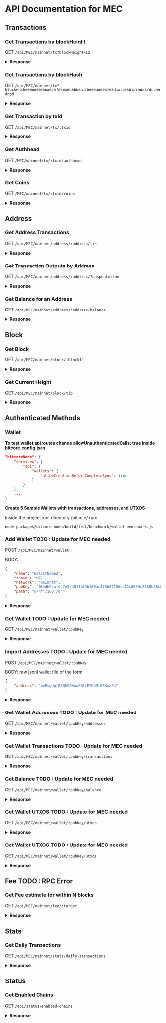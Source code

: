 # API Documentation for MEC

## Transactions

### Get Transactions by blockHeight

GET `/api/MEC/mainnet/tx?blockHeight=12`

<details>
<summary>
<b>Response</b>
</summary>
<br>
<b>Use Curl command in terminal to get a response</b>

```sh
curl https://api.bitcore.cc/api/MEC/mainnet/tx?blockHeight=12
```

```json
[
   {
      "blockHash" : "14ef67800d6f37104b93c08dbb724fc8e74ebb0985d7e03e724a72a09cde7b2e",
      "blockHeight" : 12,
      "outputCount" : 2,
      "txid" : "47d32c2a2868f71a3897b48c57e367f530904b75a65badd8d77a95c1ad7ff096",
      "locktime" : -1,
      "coinbase" : true,
      "network" : "mainnet",
      "blockTime" : "2017-04-24T04:09:31.000Z",
      "chain" : "MEC",
      "confirmations" : 575847,
      "inputCount" : 1,
      "fee" : -1,
      "blockTimeNormalized" : "2017-04-24T04:09:31.000Z",
      "_id" : "5e8606816061cb14b33fc628",
      "value" : 1250000000,
      "size" : 145
   }
]
```

</details>

### Get Transactions by blockHash

GET `/api/MEC/mainnet/tx?blockHash=000000006a625f06636b8bb6ac7b960a8d03705d1ace08b1a19da3fdcc99ddbd`

<details>
<summary><b>Response</b></summary>
<br>

<b>Use Curl command in terminal to get a response</b>

```sh
curl https://api.bitcore.cc/api/MEC/mainnet/tx?blockHash=e12a0c31e904f7747fb0f66042ffa418ddda737ff95833ea89092a58d52866e4
```

```json
[
   {
      "value" : 312500000,
      "coinbase" : true,
      "size" : 115,
      "blockHeight" : 580395,
      "confirmations" : -4536,
      "chain" : "MEC",
      "fee" : -1,
      "blockHash" : "e12a0c31e904f7747fb0f66042ffa418ddda737ff95833ea89092a58d52866e4",
      "_id" : "5e9595ca5005e30c78f76378",
      "inputCount" : 1,
      "locktime" : -1,
      "blockTime" : "2020-04-14T11:04:01.000Z",
      "network" : "mainnet",
      "txid" : "172eaed7602a511a9d36a5173d4b17675ff92cd50a2c3c6ce5ae4bd92e08cf12",
      "blockTimeNormalized" : "2020-04-14T11:04:01.000Z",
      "outputCount" : 1
   }
]
```

</details>

### Get Transaction by txid

GET `/api/MEC/mainnet/tx/:txid`

<details>
<summary><b>Response</b></summary>
<br>

<b>Use Curl command in terminal to get a response</b>

```sh
curl https://api.bitcore.cc/api/MEC/mainnet/tx/172eaed7602a511a9d36a5173d4b17675ff92cd50a2c3c6ce5ae4bd92e08cf12
```

```json
{
   "fee" : -1,
   "blockTimeNormalized" : "2020-04-14T11:04:01.000Z",
   "txid" : "172eaed7602a511a9d36a5173d4b17675ff92cd50a2c3c6ce5ae4bd92e08cf12",
   "locktime" : -1,
   "network" : "mainnet",
   "size" : 115,
   "chain" : "MEC",
   "confirmations" : -4536,
   "value" : 312500000,
   "outputCount" : 1,
   "blockHash" : "e12a0c31e904f7747fb0f66042ffa418ddda737ff95833ea89092a58d52866e4",
   "blockHeight" : 580395,
   "coinbase" : true,
   "inputCount" : 1,
   "_id" : "5e9595ca5005e30c78f76378",
   "blockTime" : "2020-04-14T11:04:01.000Z"
}
```

</details>

### Get Authhead

GET `/MEC/mainnet/tx/:txid/authhead`

<details>
<summary>
<b>Response</b>
</summary>
<br>
<b>Use Curl command in terminal to get a response</b>

```sh
curl https://api.bitcore.cc/api/MEC/mainnet/tx/172eaed7602a511a9d36a5173d4b17675ff92cd50a2c3c6ce5ae4bd92e08cf12/authhead
```

```json
{
   "identityOutputs" : [],
   "network" : "mainnet",
   "chain" : "MEC",
   "authbase" : "172eaed7602a511a9d36a5173d4b17675ff92cd50a2c3c6ce5ae4bd92e08cf12"
}
```

</details>

### Get Coins

GET `/MEC/mainnet/tx/:txid/coins`

<details>
<summary>
<b>Response</b>
</summary>
<br>
<b>Use Curl command in terminal to get a response</b>

```sh
curl https://api.bitcore.cc/api/MEC/mainnet/tx/172eaed7602a511a9d36a5173d4b17675ff92cd50a2c3c6ce5ae4bd92e08cf12/coins
```

```json
{
   "outputs" : [
      {
         "mintHeight" : 580395,
         "spentHeight" : -2,
         "value" : 312500000,
         "coinbase" : true,
         "address" : "2EuXKCjoXzCTb6aUvAArkodfrPrp2iZ4AD",
         "_id" : "5e9595ca5005e30c78f76375",
         "spentTxid" : "",
         "script" : "76a91414bfdd8941fe95b3d033ad669b9968d731478f8488ac",
         "confirmations" : -1,
         "mintTxid" : "172eaed7602a511a9d36a5173d4b17675ff92cd50a2c3c6ce5ae4bd92e08cf12",
         "mintIndex" : 0,
         "network" : "mainnet",
         "chain" : "MEC"
      }
   ],
   "inputs" : []
}
```

</details>

## Address

### Get Address Transactions

GET `/api/MEC/mainnet/address/:address/txs`

<details>
<summary><b>Response</b></summary>
<br>

<b>Use Curl command in terminal to get a response</b>

```sh
curl https://api.bitcore.cc/api/MEC/mainnet/address/2RfbGtSeULJez9UjGsJcWPsfyHTUZiTnPg/txs
```

```json
[
   {
      "network" : "mainnet",
      "chain" : "MEC",
      "mintIndex" : 0,
      "mintHeight" : 580319,
      "_id" : "5e95682c5005e30c78dc566f",
      "confirmations" : -1,
      "value" : 1000000,
      "coinbase" : false,
      "address" : "2RfbGtSeULJez9UjGsJcWPsfyHTUZiTnPg",
      "script" : "76a9148ac6bb327e87568f16d75a041a4f7926393667ae88ac",
      "mintTxid" : "fca422115dfc5693059ec8be06bd0db55ddafee549e68cae6db4f2fb6a1c2dd8",
      "spentHeight" : -2,
      "spentTxid" : ""
   }
]
```

</details>

### Get Transaction Outputs by Address

GET `/api/MEC/mainnet/address/:address/?unspent=true`

<details>
<summary><b>Response</b></summary>
<br>

<b>Use Curl command in terminal to get a response</b>

```sh
curl https://api.bitcore.cc/api/MEC/mainnet/address/2RfbGtSeULJez9UjGsJcWPsfyHTUZiTnPg/?unspent=true
```

```json
[
   {
      "mintHeight" : 580319,
      "coinbase" : false,
      "mintIndex" : 0,
      "value" : 1000000,
      "spentTxid" : "",
      "mintTxid" : "fca422115dfc5693059ec8be06bd0db55ddafee549e68cae6db4f2fb6a1c2dd8",
      "chain" : "MEC",
      "script" : "76a9148ac6bb327e87568f16d75a041a4f7926393667ae88ac",
      "address" : "2RfbGtSeULJez9UjGsJcWPsfyHTUZiTnPg",
      "_id" : "5e95682c5005e30c78dc566f",
      "confirmations" : -1,
      "spentHeight" : -2,
      "network" : "mainnet"
   }
]
```

</details>

### Get Balance for an Address

GET `/api/MEC/mainnet/address/:address/balance`

<details>
<summary><b>Response</b></summary>
<br>

<b>Use Curl command in terminal to get a response</b>

```sh
curl https://api.bitcore.cc/api/MEC/mainnet/address/2RfbGtSeULJez9UjGsJcWPsfyHTUZiTnPg/balance
```

```json
{
   "balance" : 1000000,
   "unconfirmed" : 0,
   "confirmed" : 1000000
}
```

</details>

## Block

### Get Block

GET `/api/MEC/mainnet/block/:blockId`

<details>
<summary><b>Response</b></summary>
<br>

<b>Use Curl command in terminal to get a response</b>

```sh
curl https://api.bitcore.cc/api/MEC/mainnet/block/d95660b39e3bca7aa5159f32d484629b649796ec9ab882cc91f853a8fb238c55
```

```json
{
   "network" : "mainnet",
   "version" : 536870912,
   "reward" : 312582721,
   "time" : "2020-04-14T08:35:06.000Z",
   "height" : 580331,
   "timeNormalized" : "2020-04-14T08:35:06.000Z",
   "hash" : "d95660b39e3bca7aa5159f32d484629b649796ec9ab882cc91f853a8fb238c55",
   "confirmations" : -4472,
   "transactionCount" : 3,
   "nonce" : 661668582,
   "size" : 562,
   "chain" : "MEC",
   "merkleRoot" : "003f848c56d74a1268a20d09b5af47d04d6395491993d854d4ea243ae3b608ce",
   "bits" : 453814285,
   "_id" : "5e9572b95005e30c78e29972",
   "nextBlockHash" : "4fdefca9a3ac5202b3d1484aba2f45ad6ce9e62d47d0332b70ad3d41122300eb",
   "previousBlockHash" : "ecdf13b89ac5df31706b8645fe3d72dd6a000df99ed3e67c02cda1a4e8aff922"
}
```

</details>

### Get Current Height

GET `/api/MEC/mainnet/block/tip`

<details>
<summary><b>Response</b></summary>
<br>

<b>Use Curl command in terminal to get a response</b>

```sh
curl https://api.bitcore.cc/api/MEC/mainnet/block/tip
```

```json
{
   "time" : "2020-04-06T12:39:24.000Z",
   "nonce" : 605478260,
   "transactionCount" : 1,
   "chain" : "MEC",
   "previousBlockHash" : "ecaeed84256e48f07bc87e152312e1724f282bd97179664495bfa622f2e1e6ec",
   "nextBlockHash" : "",
   "size" : 196,
   "version" : 536870912,
   "network" : "mainnet",
   "merkleRoot" : "1b77bfbbbcae34c62c7c0cf49cffbe84c1fa0529f174640b7071bbbf616cf71c",
   "timeNormalized" : "2020-04-06T12:39:24.000Z",
   "reward" : 312500000,
   "_id" : "5e8b202c5005e30c78afb658",
   "bits" : 453970766,
   "processed" : true,
   "hash" : "d188dafee200131230ab2e49f3c5f17f3af3c7b4516dee8992efee9ec6d2394a",
   "height" : 575858
}
```

</details>

## Authenticated Methods

### Wallet

**To test wallet api routes change allowUnauthenticatedCalls: true inside bitcore.config.json**

```json
"bitcoreNode": {
    "services": {
        "api": {
            "wallets": {
                "allowCreationBeforeCompleteSync": true
            }
        }
    },
    ...
}
```

**Create 5 Sample Wallets with transactions, addresses, and UTXOS**

Inside the project root directory /bitcore/ run:

```sh
node packages/bitcore-node/build/test/benchmark/wallet-benchmark.js
```

### Add Wallet TODO : Update for MEC needed

POST `/api/MEC/mainnet/wallet`

BODY:

```json
{
    "name": "WalletName2",
    "chain": "MEC",
    "network": "mainnet",
    "pubKey": "03bdb94afdc7e5c4811bf9b160ac475b82156ea42c8659c8358b68c828df9a1c3d",
    "path": "m/44'/160'/0'"
}
```

<details>
<summary><b>Response</b></summary>
<br>

<b>Use Curl command in terminal to get a response</b>

```sh
curl -v POST -H "Content-Type: application/json" -d '{
  "name": "WalletName2",
  "chain": "MEC",
  "network": "mainnet",
  "pubKey": "03bdb94afdc7e5c4811bf9b160ac475b82156ea42c8659c8358b68c828df9a1c3d",
  "path": "m/44'/160'/0'"
}' "https://api.bitcore.cc/api/MEC/mainnet/wallet/"
```

```json
{
    "chain": "BTC",
    "network": "mainnet",
    "name": "WalletName2",
    "pubKey": "03bdb94afdc7e5c4811bf9b160ac475b82156ea42c8659c8358b68c828df9a1c3d",
    "path": "m/44'/160'/0'",
    "_id": "5c3631e538704e27c6f146c3"
}
```

</details>

### Get Wallet TODO : Update for MEC needed

GET `/api/MEC/mainnet/wallet/:pubKey`

<details>
<summary><b>Response</b></summary>
<br>

<b>Use Curl command in terminal to get a response</b>

```sh
curl https://api.bitcore.cc/api/MEC/mainnet/wallet/03bdb94afdc7e5c4811bf9b160ac475b82156ea42c8659c8358b68c828df9a1c3d
```

```json
{
    "_id": "5c3639d1e60f7b2e174afc65",
    "chain": "BTC",
    "network": "mainnet",
    "name": "WalletName",
    "pubKey": "03bdb94afdc7e5c4811bf9b160ac475b82156ea42c8659c8358b68c828df9a1c3d",
    "path": "m/44'/0'/0'",
    "singleAddress": null
}
```

</details>

### Import Addresses TODO : Update for MEC needed

POST `/api/MEC/mainnet/wallet/:pubKey`

BODY: raw jsonl wallet file of the form

```json
{
    "address": "mmEsgUprBEQkGDKowPQSLEYDbMtGRKxaF4"
}
```

<details>
<summary><b>Response</b></summary>
<br>

<b>Use Curl command in terminal to get a response</b>

```sh
curl https://api.bitcore.cc/api/MEC/mainnet/wallet/03bdb94afdc7e5c4811bf9b160ac475b82156ea42c8659c8358b68c828df9a1c3d
```

```json
{
    "_id": "5c3639d1e60f7b2e174afc65",
    "chain": "BTC",
    "network": "mainnet",
    "name": "WalletName",
    "pubKey": "03bdb94afdc7e5c4811bf9b160ac475b82156ea42c8659c8358b68c828df9a1c3d",
    "path": "m/44'/0'/0'",
    "singleAddress": null
}
```

</details>

### Get Wallet Addresses TODO : Update for MEC needed

GET `/api/MEC/mainnet/wallet/:pubKey/addresses`

<details>
<summary><b>Response</b></summary>
<br>

<b>Use Curl command in terminal to get a response</b>

```sh
curl https://api.bitcore.cc/api/MEC/mainnet/wallet/03bdb94afdc7e5c4811bf9b160ac475b82156ea42c8659c8358b68c828df9a1c3d/addresses
```

```json
[
    {
        "address": "12c6DSiU4Rq3P4ZxziKxzrL5LmMBrzjrJX"
    },
    {
        "address": "1HLoD9E4SDFFPDiYfNYnkBLQ85Y51J3Zb1"
    },
    {
        "address": "1FvzCLoTPGANNjWoUo6jUGuAG3wg1w4YjR"
    }
]
```

</details>

### Get Wallet Transactions TODO : Update for MEC needed

GET `/api/MEC/mainnet/wallet/:pubKey/transactions`

<details>
<summary><b>Response</b></summary>
<br>

<b>Use Curl command in terminal to get a response</b>

```sh
curl https://api.bitcore.cc/api/MEC/mainnet/wallet/02870d8366cf8e50f383e38e5fafc01d956b67f25fbf5c1dd4e3766cf85acbc400/transactions
```

```json
[
    {
        "id":"5c34b35d69d5562c2fc43e8c",
        "txid":"0e3e2357e806b6cdb1f70b54c3a3a17b6714ee1f0e68bebb44a74b1efd512098",
        "fee":0,"size":134,
        "category":"receive",
        "satoshis":5000000000,
        "height":1,
        "address":"12c6DSiU4Rq3P4ZxziKxzrL5LmMBrzjrJX",
        "outputIndex":0,
        "blockTime":"2009-01-09T02:54:25.000Z"
    }
]
```

</details>

### Get Balance TODO : Update for MEC needed

GET `/api/MEC/mainnet/wallet/:pubKey/balance`

<details>
<summary><b>Response</b></summary>
<br>

<b>Use Curl command in terminal to get a response</b>

```sh
curl https://api.bitcore.cc/api/MEC/mainnet/wallet/02870d8366cf8e50f383e38e5fafc01d956b67f25fbf5c1dd4e3766cf85acbc400/balance
```

```json
{
    "confirmed": 46800000000,
    "unconfirmed": 0,
    "balance": 46800000000
}
```

</details>

### Get Wallet UTXOS TODO : Update for MEC needed

GET `/api/MEC/mainnet/wallet/:pubKey/utxos`

<details>
<summary><b>Response</b></summary>
<br>

<b>Use Curl command in terminal to get a response</b>

```sh
curl https://api.bitcore.cc/api/MEC/mainnet/wallet/02870d8366cf8e50f383e38e5fafc01d956b67f25fbf5c1dd4e3766cf85acbc400/utxos
```

```json
[
    {
        "_id": "5c34b36069d5562c2fc45b09",
        "chain": "BTC",
        "network": "mainnet",
        "coinbase": false,
        "mintIndex": 1,
        "spentTxid": "",
        "mintTxid": "828ef3b079f9c23829c56fe86e85b4a69d9e06e5b54ea597eef5fb3ffef509fe",
        "mintHeight": 248,
        "spentHeight": -2,
        "address": "12cbQLTFMXRnSzktFkuoG3eHoMeFtpTu3S",
        "script": "410411db93e1dcdb8a016b49840f8c53bc1eb68a382e97b1482ecad7b148a6909a5cb2e0eaddfb84ccf9744464f82e160bfa9b8b64f9d4c03f999b8643f656b412a3ac",
        "value": 1800000000,
        "confirmations": 103006
    }
]
```

</details>

### Get Wallet UTXOS TODO : Update for MEC needed

GET `/api/MEC/mainnet/wallet/:pubKey/utxos`

<details>
<summary><b>Response</b></summary>
<br>

<b>Use Curl command in terminal to get a response</b>

```sh
curl https://api.bitcore.cc/api/MEC/mainnet/wallet/02870d8366cf8e50f383e38e5fafc01d956b67f25fbf5c1dd4e3766cf85acbc400/addresses/missing
```

```json
[
    {
        "_id": "5c34b36069d5562c2fc45b09",
        "chain": "BTC",
        "network": "mainnet",
        "coinbase": false,
        "mintIndex": 1,
        "spentTxid": "",
        "mintTxid": "828ef3b079f9c23829c56fe86e85b4a69d9e06e5b54ea597eef5fb3ffef509fe",
        "mintHeight": 248,
        "spentHeight": -2,
        "address": "12cbQLTFMXRnSzktFkuoG3eHoMeFtpTu3S",
        "script": "410411db93e1dcdb8a016b49840f8c53bc1eb68a382e97b1482ecad7b148a6909a5cb2e0eaddfb84ccf9744464f82e160bfa9b8b64f9d4c03f999b8643f656b412a3ac",
        "value": 1800000000,
        "confirmations": 103006
    }
]
```

</details>

## Fee TODO : RPC Error

### Get Fee estimate for within N blocks

GET `/api/MEC/mainnet/fee/:target`

<details>
<summary><b>Response</b></summary>
<br>

<b>Use Curl command in terminal to get a response</b>

```sh
curl https://api.bitcore.cc/api/MEC/mainnet/fee/22
```

```json
{
    "blocks": "22",
    "feerate": "0.00002003"
}
```

</details>

## Stats

### Get Daily Transactions

GET `/api/MEC/mainnet/stats/daily-transactions`

<details>
<summary><b>Response</b></summary>
<br>

<b>Use Curl command in terminal to get a response</b>

```sh
curl https://api.bitcore.cc/api/MEC/mainnet/stats/daily-transactions
```

```json
{
   "results" : [
      {
         "transactionCount" : 648,
         "date" : "2020-03-15"
      },
      {
         "transactionCount" : 627,
         "date" : "2020-03-16"
      },
      {
         "transactionCount" : 608,
         "date" : "2020-03-17"
      },
      {
         "transactionCount" : 641,
         "date" : "2020-03-18"
      },
      {
         "date" : "2020-03-19",
         "transactionCount" : 677
      },
      {
         "transactionCount" : 620,
         "date" : "2020-03-20"
      },
      {
         "transactionCount" : 625,
         "date" : "2020-03-21"
      },
      {
         "date" : "2020-03-22",
         "transactionCount" : 655
      },
      {
         "transactionCount" : 613,
         "date" : "2020-03-23"
      },
      {
         "date" : "2020-03-24",
         "transactionCount" : 665
      },
      {
         "date" : "2020-03-25",
         "transactionCount" : 663
      },
      {
         "date" : "2020-03-26",
         "transactionCount" : 591
      },
      {
         "transactionCount" : 665,
         "date" : "2020-03-27"
      },
      {
         "date" : "2020-03-28",
         "transactionCount" : 641
      },
      {
         "transactionCount" : 635,
         "date" : "2020-03-29"
      },
      {
         "transactionCount" : 635,
         "date" : "2020-03-30"
      },
      {
         "transactionCount" : 588,
         "date" : "2020-03-31"
      },
      {
         "transactionCount" : 644,
         "date" : "2020-04-01"
      },
      {
         "date" : "2020-04-02",
         "transactionCount" : 646
      },
      {
         "date" : "2020-04-03",
         "transactionCount" : 655
      },
      {
         "date" : "2020-04-04",
         "transactionCount" : 580
      },
      {
         "transactionCount" : 721,
         "date" : "2020-04-05"
      },
      {
         "transactionCount" : 720,
         "date" : "2020-04-06"
      },
      {
         "transactionCount" : 730,
         "date" : "2020-04-07"
      },
      {
         "transactionCount" : 676,
         "date" : "2020-04-08"
      },
      {
         "transactionCount" : 654,
         "date" : "2020-04-09"
      },
      {
         "date" : "2020-04-10",
         "transactionCount" : 737
      },
      {
         "transactionCount" : 594,
         "date" : "2020-04-11"
      },
      {
         "transactionCount" : 689,
         "date" : "2020-04-12"
      },
      {
         "date" : "2020-04-13",
         "transactionCount" : 662
      }
   ],
   "network" : "mainnet",
   "chain" : "MEC"
}
```

</details>

## Status

### Get Enabled Chains

GET `/api/status/enabled-chains`

<details>
<summary><b>Response</b></summary>
<br>

<b>Use Curl command in terminal to get a response</b>

```sh
curl https://api.bitcore.cc/api/status/enabled-chains
```

```json
[
   {
      "network" : "mainnet",
      "chain" : "MEC"
   }
]
```

</details>
